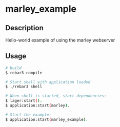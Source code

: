 # marley_example

## Description

Hello-world example of using the marley webserver

## Usage
```bash
# build
$ rebar3 compile

# Start shell with application loaded
$ ./rebar3 shell

# When shell is started, start dependencies:
$ lager:start().
$ application:start(marley).

# Start the example:
$ application:start(marley_example).

```